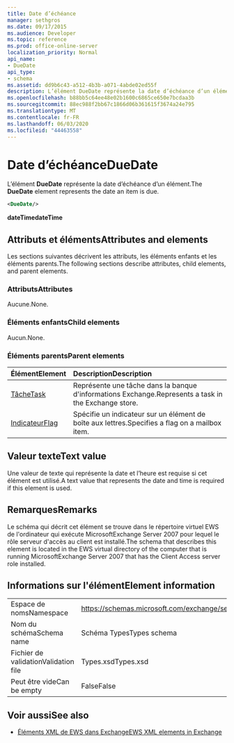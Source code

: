 ```yaml
---
title: Date d’échéance
manager: sethgros
ms.date: 09/17/2015
ms.audience: Developer
ms.topic: reference
ms.prod: office-online-server
localization_priority: Normal
api_name:
- DueDate
api_type:
- schema
ms.assetid: dd9b6c43-a512-4b3b-a071-4abde02ed55f
description: L’élément DueDate représente la date d’échéance d’un élément.
ms.openlocfilehash: b88bb5c64ee48e02b1600c6865ce650e7bcdaa3b
ms.sourcegitcommit: 88ec988f2bb67c1866d06b361615f3674a24e795
ms.translationtype: MT
ms.contentlocale: fr-FR
ms.lasthandoff: 06/03/2020
ms.locfileid: "44463558"
---
```

# <a name="duedate"></a><span data-ttu-id="06f30-103">Date d’échéance</span><span class="sxs-lookup"><span data-stu-id="06f30-103">DueDate</span></span>

<span data-ttu-id="06f30-104">L’élément **DueDate** représente la date d’échéance d’un élément.</span><span class="sxs-lookup"><span data-stu-id="06f30-104">The **DueDate** element represents the date an item is due.</span></span> 
  
```xml
<DueDate/>
```

 <span data-ttu-id="06f30-105">**dateTime**</span><span class="sxs-lookup"><span data-stu-id="06f30-105">**dateTime**</span></span>
## <a name="attributes-and-elements"></a><span data-ttu-id="06f30-106">Attributs et éléments</span><span class="sxs-lookup"><span data-stu-id="06f30-106">Attributes and elements</span></span>

<span data-ttu-id="06f30-107">Les sections suivantes décrivent les attributs, les éléments enfants et les éléments parents.</span><span class="sxs-lookup"><span data-stu-id="06f30-107">The following sections describe attributes, child elements, and parent elements.</span></span>
  
### <a name="attributes"></a><span data-ttu-id="06f30-108">Attributs</span><span class="sxs-lookup"><span data-stu-id="06f30-108">Attributes</span></span>

<span data-ttu-id="06f30-109">Aucune.</span><span class="sxs-lookup"><span data-stu-id="06f30-109">None.</span></span>
  
### <a name="child-elements"></a><span data-ttu-id="06f30-110">Éléments enfants</span><span class="sxs-lookup"><span data-stu-id="06f30-110">Child elements</span></span>

<span data-ttu-id="06f30-111">Aucun.</span><span class="sxs-lookup"><span data-stu-id="06f30-111">None.</span></span>
  
### <a name="parent-elements"></a><span data-ttu-id="06f30-112">Éléments parents</span><span class="sxs-lookup"><span data-stu-id="06f30-112">Parent elements</span></span>

|<span data-ttu-id="06f30-113">**Élément**</span><span class="sxs-lookup"><span data-stu-id="06f30-113">**Element**</span></span>|<span data-ttu-id="06f30-114">**Description**</span><span class="sxs-lookup"><span data-stu-id="06f30-114">**Description**</span></span>|
|:-----|:-----|
|[<span data-ttu-id="06f30-115">Tâche</span><span class="sxs-lookup"><span data-stu-id="06f30-115">Task</span></span>](task.md) <br/> |<span data-ttu-id="06f30-116">Représente une tâche dans la banque d'informations Exchange.</span><span class="sxs-lookup"><span data-stu-id="06f30-116">Represents a task in the Exchange store.</span></span>  <br/> |
|[<span data-ttu-id="06f30-117">Indicateur</span><span class="sxs-lookup"><span data-stu-id="06f30-117">Flag</span></span>](flag.md) <br/> |<span data-ttu-id="06f30-118">Spécifie un indicateur sur un élément de boîte aux lettres.</span><span class="sxs-lookup"><span data-stu-id="06f30-118">Specifies a flag on a mailbox item.</span></span>  <br/> |
   
## <a name="text-value"></a><span data-ttu-id="06f30-119">Valeur texte</span><span class="sxs-lookup"><span data-stu-id="06f30-119">Text value</span></span>

<span data-ttu-id="06f30-120">Une valeur de texte qui représente la date et l’heure est requise si cet élément est utilisé.</span><span class="sxs-lookup"><span data-stu-id="06f30-120">A text value that represents the date and time is required if this element is used.</span></span>
  
## <a name="remarks"></a><span data-ttu-id="06f30-121">Remarques</span><span class="sxs-lookup"><span data-stu-id="06f30-121">Remarks</span></span>

<span data-ttu-id="06f30-122">Le schéma qui décrit cet élément se trouve dans le répertoire virtuel EWS de l'ordinateur qui exécute MicrosoftExchange Server 2007 pour lequel le rôle serveur d'accès au client est installé.</span><span class="sxs-lookup"><span data-stu-id="06f30-122">The schema that describes this element is located in the EWS virtual directory of the computer that is running MicrosoftExchange Server 2007 that has the Client Access server role installed.</span></span>
  
## <a name="element-information"></a><span data-ttu-id="06f30-123">Informations sur l'élément</span><span class="sxs-lookup"><span data-stu-id="06f30-123">Element information</span></span>

|||
|:-----|:-----|
|<span data-ttu-id="06f30-124">Espace de noms</span><span class="sxs-lookup"><span data-stu-id="06f30-124">Namespace</span></span>  <br/> |https://schemas.microsoft.com/exchange/services/2006/types  <br/> |
|<span data-ttu-id="06f30-125">Nom du schéma</span><span class="sxs-lookup"><span data-stu-id="06f30-125">Schema name</span></span>  <br/> |<span data-ttu-id="06f30-126">Schéma Types</span><span class="sxs-lookup"><span data-stu-id="06f30-126">Types schema</span></span>  <br/> |
|<span data-ttu-id="06f30-127">Fichier de validation</span><span class="sxs-lookup"><span data-stu-id="06f30-127">Validation file</span></span>  <br/> |<span data-ttu-id="06f30-128">Types.xsd</span><span class="sxs-lookup"><span data-stu-id="06f30-128">Types.xsd</span></span>  <br/> |
|<span data-ttu-id="06f30-129">Peut être vide</span><span class="sxs-lookup"><span data-stu-id="06f30-129">Can be empty</span></span>  <br/> |<span data-ttu-id="06f30-130">False</span><span class="sxs-lookup"><span data-stu-id="06f30-130">False</span></span>  <br/> |
   
## <a name="see-also"></a><span data-ttu-id="06f30-131">Voir aussi</span><span class="sxs-lookup"><span data-stu-id="06f30-131">See also</span></span>

- [<span data-ttu-id="06f30-132">Éléments XML de EWS dans Exchange</span><span class="sxs-lookup"><span data-stu-id="06f30-132">EWS XML elements in Exchange</span></span>](ews-xml-elements-in-exchange.md)

